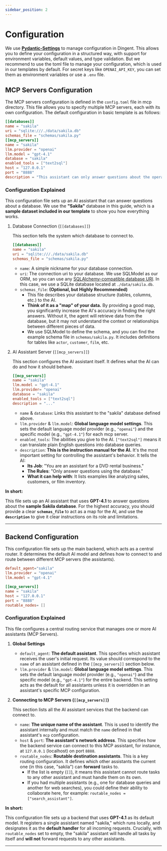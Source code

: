```yaml
---
sidebar_position: 2
---
```


# Configuration
We use [**Pydantic-Settings**](https://docs.pydantic.dev/latest/concepts/pydantic_settings/) to manage configuration in Dingent. This allows you to define your configuration in a structured way, with support for environment variables, default values, and type validation. But we recommend to use the toml file to manage your configuration, which is used in our templates by default.
For secret keys like `OPENAI_API_KEY`, you can set them as environment variables or use a `.env` file.

## MCP Servers Configuration
The MCP servers configuration is defined in the `config.toml` file in mcp directory. This file allows you to specify multiple MCP servers, each with its own configuration. The default configuration in basic template is as follows:

```toml
[[databases]]
name = "sakila"
uri = "sqlite:///./data/sakila.db"
schemas_file = "schemas/sakila.py"
[[mcp_servers]]
name = "sakila"
llm.provider = "openai"
llm.model = "gpt-4.1"
database = "sakila"
enabled_tools = ["text2sql"]
host = "127.0.0.1"
port = "8888"
description = "This assistant can only answer questions about the operations of a DVD rental business stored in the database. The query should be about analyzing business performance, customer behavior, or film inventory.\n\nUse this tool for questions about:\n- Sales & Revenue: Find sales figures, total revenue for stores or films, and details about specific payments.\n- Customer Analysis: Inquire about customer rental habits, find top customers, or analyze customer demographic data like their location.\n- Film & Inventory: Find films by title, genre (category), or actor. Check inventory levels for a specific film at a particular store.\n- Store & Staff Operations: Explore information about individual stores, their staff, and the rental transactions they process.\n\n"
```

### Configuration Explained

This configuration file sets up an AI assistant that can answer questions about a database. We use the **"Sakila"** database in this guide, which is a **sample dataset included in our template** to show you how everything works.

1. Database Connection (`[[databases]]`)

    This section tells the system which database to connect to.

    ```toml
    [[databases]]
    name = "sakila"
    uri = "sqlite:///./data/sakila.db"
    schemas_file = "schemas/sakila.py"
    ```

      - `name`: A simple nickname for your database connection.
      - `uri`: The connection uri to your database. We use SQLModel as our ORM, so you can use any [SQLAlchemy-compatible database URI](https://docs.sqlalchemy.org/en/20/core/engines.html#database-urls). In this case, we use a SQLite database located at `./data/sakila.db`.
      - `schemas_file`: **(Optional, but Highly Recommended)**
          - This file describes your database structure (tables, columns, etc.) to the AI.
          - **Think of it as a "map" of your data.** By providing a good map, you significantly increase the AI's accuracy in finding the right answers. Without it, the agent will retrieve data from the database, but it may not understand the context or relationships between different pieces of data.
          - We use SQLModel to define the schema, and you can find the example schema file in `schemas/sakila.py`. It includes definitions for tables like `actor`, `customer`, `film`, etc.

2. AI Assistant Server (`[[mcp_servers]]`)

    This section configures the AI assistant itself. It defines what the AI can do and how it should behave.

    ```toml
    [[mcp_servers]]
    name = "sakila"
    llm.model = "gpt-4.1"
    llm.provider= "openai"
    database = "sakila"
    enabled_tools = ["text2sql"]
    description = "..."
    ```

      - `name` & `database`: Links this assistant to the "sakila" database defined above.
      - `llm.provider` & `llm.model`: **Global language model settings**. This sets the default language model provider (e.g., `"openai"`) and the specific model (e.g., `"gpt-4.1"`) for each mcp server.
      - `enabled_tools`: The abilities you give to the AI. `["text2sql"]` means it can translate plain English questions into database queries.
      - `description`: **This is the instruction manual for the AI.** It's the most important setting for controlling the assistant's behavior. It tells the AI:
          - **Its Job**: "You are an assistant for a DVD rental business."
          - **The Rules**: "Only answer questions using the database."
          - **What it can help with**: It lists examples like analyzing sales, customers, or film inventory.


**In short:**

This file sets up an AI assistant that uses **GPT-4.1** to answer questions about the **sample Sakila database**. For the highest accuracy, you should provide a clear **`schemas_file`** to act as a map for the AI, and use the **`description`** to give it clear instructions on its role and limitations.

-----
## Backend Configuration

This configuration file sets up the main backend, which acts as a central router. It determines the default AI model and defines how to connect to and route between different MCP servers (the assistants).

```toml
default_agent="sakila"
llm.provider = "openai"
llm.model = "gpt-4.1"

[[mcp_servers]]
name = "sakila"
host = "127.0.0.1"
port = "8888"
routable_nodes= []
```

### Configuration Explained

This file configures a central routing service that manages one or more AI assistants (MCP Servers).

1.  **Global Settings**

      * `default_agent`: **The default assistant**. This specifies which assistant receives the user's initial request. Its value should correspond to the `name` of an assistant defined in the `[[mcp_servers]]` section below.
      * `llm.provider` & `llm.model`: **Global language model settings**. This sets the default language model provider (e.g., `"openai"`) and the specific model (e.g., `"gpt-4.1"`) for the entire backend. This setting acts as the default for all assistants unless it is overridden in an assistant's specific MCP configuration.

2.  **Connecting to MCP Servers (`[[mcp_servers]]`)**

    This section lists all the AI assistant services that the backend can connect to.

      * `name`: **The unique name of the assistant**. This is used to identify the assistant internally and must match the `name` defined in that assistant's `mcp` configuration.
      * `host` & `port`: **The assistant's network address**. This specifies how the backend service can connect to this MCP assistant, for instance, at `127.0.0.1` (localhost) on port `8888`.
      * `routable_nodes`: **Routable destination assistants**. This is a key routing configuration. It defines which other assistants the current one (in this case, "sakila") can **forward** tasks to.
          * If the list is empty (`[]`), it means this assistant cannot route tasks to any other assistant and must handle them on its own.
          * If you had multiple assistants (e.g., one for database queries and another for web searches), you could define their ability to collaborate here, for example: `routable_nodes = ["search_assistant"]`.


**In short:**

This configuration file sets up a backend that uses **GPT-4.1** as its default model. It registers a single assistant named "sakila," which runs locally, and designates it as the **default handler** for all incoming requests. Crucially, with `routable_nodes` set to empty, the "sakila" assistant will handle all tasks by itself and **will not** forward requests to any other assistants.

-----
